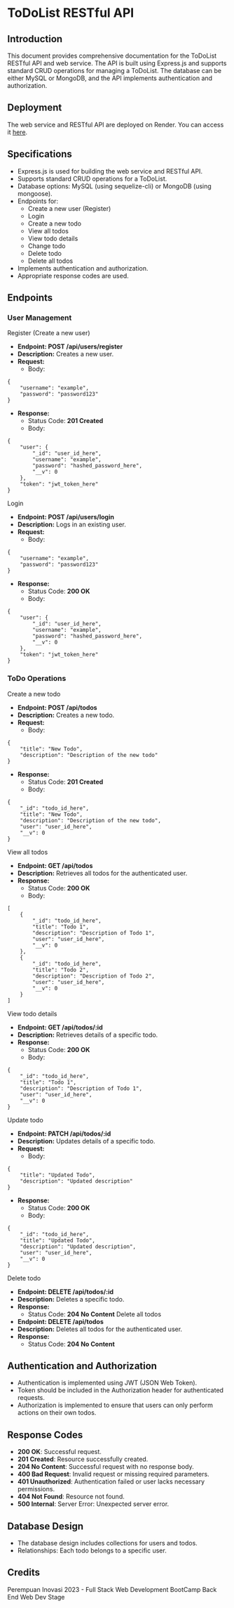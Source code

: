# ToDoList RESTful API

## Introduction
This document provides comprehensive documentation for the ToDoList RESTful API and web service. The API is built using Express.js and supports standard CRUD operations for managing a ToDoList. The database can be either MySQL or MongoDB, and the API implements authentication and authorization.

## Deployment
The web service and RESTful API are deployed on Render. You can access it [here](https://todolist-rest-api.onrender.com).

## Specifications
* Express.js is used for building the web service and RESTful API.
* Supports standard CRUD operations for a ToDoList.
* Database options: MySQL (using sequelize-cli) or MongoDB (using mongoose).
* Endpoints for:
    * Create a new user (Register)
    * Login
    * Create a new todo
    * View all todos
    * View todo details
    * Change todo
    * Delete todo
    * Delete all todos
* Implements authentication and authorization.
* Appropriate response codes are used.

## Endpoints
### User Management
Register (Create a new user)
* **Endpoint: POST /api/users/register**
* **Description:** Creates a new user.
* **Request:**
    * Body:
```
{
    "username": "example",
    "password": "password123"
}
```
* **Response:**
    * Status Code: **201 Created**
    * Body:
```
{
    "user": {
        "_id": "user_id_here",
        "username": "example",
        "password": "hashed_password_here",
        "__v": 0
    },
    "token": "jwt_token_here"
}
```
Login
* **Endpoint: POST /api/users/login**
* **Description:** Logs in an existing user.
* **Request:**
    * Body:
```
{
    "username": "example",
    "password": "password123"
}
```
* **Response:**
    * Status Code: **200 OK**
    * Body:
```
{
    "user": {
        "_id": "user_id_here",
        "username": "example",
        "password": "hashed_password_here",
        "__v": 0
    },
    "token": "jwt_token_here"
}
```
### ToDo Operations
Create a new todo
* **Endpoint: POST /api/todos**
* **Description:** Creates a new todo.
* **Request:**
    * Body:
```
{
    "title": "New Todo",
    "description": "Description of the new todo"
}
```
* **Response:**
    * Status Code: **201 Created**
    * Body:
```
{
    "_id": "todo_id_here",
    "title": "New Todo",
    "description": "Description of the new todo",
    "user": "user_id_here",
    "__v": 0
}
```
View all todos
* **Endpoint: GET /api/todos**
* **Description:** Retrieves all todos for the authenticated user.
* **Response:**
    * Status Code: **200 OK**
    * Body:
```
[
    {
        "_id": "todo_id_here",
        "title": "Todo 1",
        "description": "Description of Todo 1",
        "user": "user_id_here",
        "__v": 0
    },
    {
        "_id": "todo_id_here",
        "title": "Todo 2",
        "description": "Description of Todo 2",
        "user": "user_id_here",
        "__v": 0
    }
]
```
View todo details
* **Endpoint: GET /api/todos/:id**
* **Description:** Retrieves details of a specific todo.
* **Response:**
    * Status Code: **200 OK**
    * Body:
```
{
    "_id": "todo_id_here",
    "title": "Todo 1",
    "description": "Description of Todo 1",
    "user": "user_id_here",
    "__v": 0
}
```
Update todo
* **Endpoint: PATCH /api/todos/:id**
* **Description:** Updates details of a specific todo.
* **Request:**
    * Body:
```
{
    "title": "Updated Todo",
    "description": "Updated description"
}
```
* **Response:**
    * Status Code: **200 OK**
    * Body:
```
{
    "_id": "todo_id_here",
    "title": "Updated Todo",
    "description": "Updated description",
    "user": "user_id_here",
    "__v": 0
}
```
Delete todo
* **Endpoint: DELETE /api/todos/:id**
* **Description:** Deletes a specific todo.
* **Response:**
    * Status Code: **204 No Content**
Delete all todos
* **Endpoint: DELETE /api/todos**
* **Description:** Deletes all todos for the authenticated user.
* **Response:**
    * Status Code: **204 No Content**

## Authentication and Authorization
* Authentication is implemented using JWT (JSON Web Token).
* Token should be included in the Authorization header for authenticated requests.
* Authorization is implemented to ensure that users can only perform actions on their own todos.

## Response Codes
* **200 OK**: Successful request.
* **201 Created**: Resource successfully created.
* **204 No Content**: Successful request with no response body.
* **400 Bad Request**: Invalid request or missing required parameters.
* **401 Unauthorized**: Authentication failed or user lacks necessary permissions.
* **404 Not Found**: Resource not found.
* **500 Internal**: Server Error: Unexpected server error.

## Database Design
* The database design includes collections for users and todos.
* Relationships: Each todo belongs to a specific user.

## Credits
Perempuan Inovasi 2023 - Full Stack Web Development BootCamp Back End Web Dev Stage

